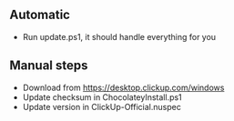 ## Automatic
- Run update.ps1, it should handle everything for you

## Manual steps
- Download from https://desktop.clickup.com/windows
- Update checksum in ChocolateyInstall.ps1
- Update version in ClickUp-Official.nuspec